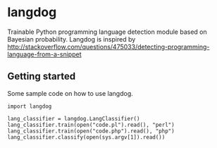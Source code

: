 langdog
=============
Trainable Python programming language detection module based on Bayesian probability. Langdog is inspired by http://stackoverflow.com/questions/475033/detecting-programming-language-from-a-snippet

## Getting started

Some sample code on how to use langdog.

    import langdog

    lang_classifier = langdog.LangClassifier()
    lang_classifier.train(open("code.pl").read(), "perl")
    lang_classifier.train(open("code.php").read(), "php")
    lang_classifier.classify(open(sys.argv[1]).read())
